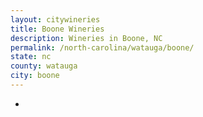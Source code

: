 ```yaml
---
layout: citywineries
title: Boone Wineries
description: Wineries in Boone, NC
permalink: /north-carolina/watauga/boone/
state: nc
county: watauga
city: boone
---
```

-
